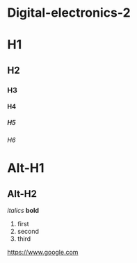 # Digital-electronics-2
# H1
## H2
### H3
#### H4
##### H5
###### H6

Alt-H1
======
Alt-H2
------

*italics*  **bold**

1. first
2. second
3. third

https://www.google.com

